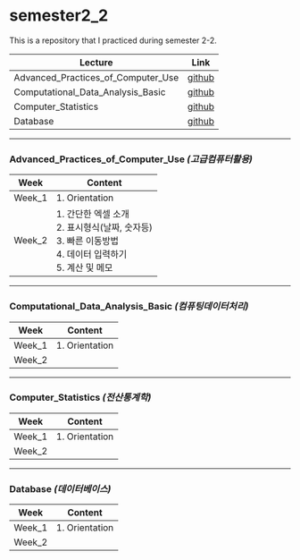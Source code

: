 # semester2_2

This is a repository that I practiced during semester 2-2.


| Lecture | Link |
| - | - |
| Advanced_Practices_of_Computer_Use | [github](https://github.com/nickjw0205/semester2_2/tree/master/Advanced_Practices_of_Computer_Use) |
| Computational_Data_Analysis_Basic | [github](https://github.com/nickjw0205/semester2_2/tree/master/Computational_Data_Analysis_Basic) |
| Computer_Statistics | [github](https://github.com/nickjw0205/semester2_2/tree/master/Computer_Statistics) |
| Database | [github](https://github.com/nickjw0205/semester2_2/tree/master/Database) |

------------

### Advanced_Practices_of_Computer_Use *(고급컴퓨터활용)*

| Week | Content |
| - | - |
| Week_1 | 1. Orientation |
| Week_2 | 1. 간단한 엑셀 소개 <br> 2. 표시형식(날짜, 숫자등) <br> 3. 빠른 이동방법 <br> 4. 데이터 입력하기 <br> 5. 계산 및 메모 |

----------

### Computational_Data_Analysis_Basic *(컴퓨팅데이터처리)*

| Week | Content |
| - | - |
| Week_1 | 1. Orientation |
| Week_2 | |

----------

### Computer_Statistics *(전산통계학)*

| Week | Content |
| - | - |
| Week_1 | 1. Orientation |
| Week_2 | |

---------

### Database *(데이터베이스)*

| Week | Content |
| - | - |
| Week_1 | 1. Orientation |
| Week_2 | |





